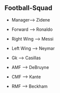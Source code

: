 ## Football-Squad

+ Manager--> Zidene

+ Forward --> Ronaldo

+ Right Wing --> Messi

+ Left Wing --> Neymar

+ Gk --> Casillas   

+ AMF --> DeBruyne

+ CMF --> Kante

+ RMF --> Beckham
